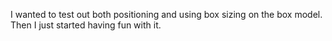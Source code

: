 I wanted to test out both positioning and using box sizing on the box model.  Then I just started having fun with it.